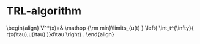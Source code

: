 # TRL-algorithm

 \begin{align}
     V^*(x)=& \mathop {\rm min}\limits_{u(t) }  \left\{ \int_t^{\infty}{ r(x(\tau),u(\tau) )}d\tau   \right\} .
 \end{align}

